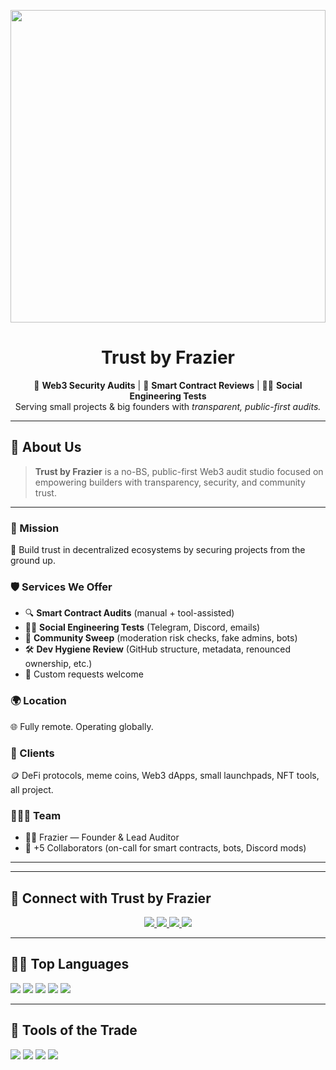 <p align="center">
 <img src="https://github.com/user-attachments/assets/35003120-e42c-4420-9844-7c3419ff183b" width="100%" height="500px" />

</p>



<h1 align="center">Trust by Frazier</h1>

<p align="center">
  🔐 <strong>Web3 Security Audits</strong> | 🧠 <strong>Smart Contract Reviews</strong> | 🕵️‍♂️ <strong>Social Engineering Tests</strong><br/>
  Serving small projects & big founders with <em>transparent, public-first audits.</em>
</p>

---

## 📍 About Us

> **Trust by Frazier** is a no-BS, public-first Web3 audit studio focused on empowering builders with transparency, security, and community trust.

---

### 🧾 Mission
🚀 Build trust in decentralized ecosystems by securing projects from the ground up.

### 🛡️ Services We Offer
- 🔍 **Smart Contract Audits** (manual + tool-assisted)
- 🕵️‍♂️ **Social Engineering Tests** (Telegram, Discord, emails)
- 🧹 **Community Sweep** (moderation risk checks, fake admins, bots)
- 🛠️ **Dev Hygiene Review** (GitHub structure, metadata, renounced ownership, etc.)
- 🔧 Custom requests welcome

### 🌍 Location
🌐 Fully remote. Operating globally. 

### 💼 Clients
🪙 DeFi protocols, meme coins, Web3 dApps, small launchpads, NFT tools, all project.

### 🧑‍🤝‍🧑 Team
- 👨‍💻 Frazier — Founder & Lead Auditor  
- 👥 +5 Collaborators (on-call for smart contracts, bots, Discord mods)

---



---

## 🔗 Connect with Trust by Frazier

<p align="center">
  <a href="https://linktr.ee/trustbyfrazier">
    <img src="https://img.shields.io/badge/🌐_Website-Linktree-blueviolet?style=flat-square" />
  </a>
  <a href="https://x.com/Frazierxenon?t=2bcTtiPUn3DSWFBIqtVCQg&s=09">
    <img src="https://img.shields.io/badge/🐦_Twitter-@Frazierxenon-1DA1F2?style=flat-square&logo=twitter" />
  </a>
  <a href="https://github.com/trustbyfrazier/trust-by-frazier-public-audits">
    <img src="https://img.shields.io/badge/🧠_Audit_Repo-Public%20Audits-24292e?style=flat-square&logo=github" />
  </a>
  <a href="https://docs.google.com/forms/d/e/1FAIpQLSfnyHSKa8xeAW4Gof0UmxYJ-MOLEQOvkFlF_Q_4rS-J_E02_g/viewform?usp=preview">
    <img src="https://img.shields.io/badge/📬_Request_Audit-Google_Form-brightgreen?style=flat-square&logo=googleforms" />
  </a>
</p>

---

## 👨‍💻 Top Languages

<img src="https://img.shields.io/badge/JavaScript-Dynamic%20Web-yellow?style=flat-square&logo=javascript" />
<img src="https://img.shields.io/badge/TypeScript-Typed%20JavaScript-blue?style=flat-square&logo=typescript" />
<img src="https://img.shields.io/badge/HTML-Semantic%20Web-orange?style=flat-square&logo=html5" />
<img src="https://img.shields.io/badge/Java-OOP-red?style=flat-square&logo=java" />
<img src="https://img.shields.io/badge/Go-High%20Performance-00ADD8?style=flat-square&logo=go" />


---

## 🧠 Tools of the Trade

<img src="https://img.shields.io/badge/Slither-Ethereum%20Static%20Analysis-purple?style=flat-square&logo=ethereum" />
<img src="https://img.shields.io/badge/MythX-Formal%20Verification-blue?style=flat-square&logo=solidity" />
<img src="https://img.shields.io/badge/Remix%20IDE-Manual%20Auditing-lightgrey?style=flat-square&logo=ethereum" />
<img src="https://img.shields.io/badge/Solhint-Linter-orange?style=flat-square&logo=codefactor" />



